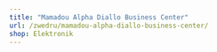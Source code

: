 ```yaml
---
title: "Mamadou Alpha Diallo Business Center"
url: /zwedru/mamadou-alpha-diallo-business-center/
shop: Elektronik
---
```

